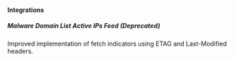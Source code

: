 
#### Integrations
##### Malware Domain List Active IPs Feed (Deprecated)
Improved implementation of fetch indicators using ETAG and Last-Modified headers.
